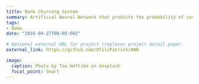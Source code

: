 ```yaml
---
title: Bank Churning System
summary: Artificial Neural Network that predicts the probability of customer defection in a bank.`View Project`.
tags:
- Demo
date: "2016-04-27T00:00:00Z"

# Optional external URL for project (replaces project detail page).
external_link: https://github.com/OfiliPatrick/ANN

image:
  caption: Photo by Toa Heftiba on Unsplash
  focal_point: Smart
---
```

